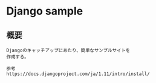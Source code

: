 # Django sample

## 概要
```
Djangoのキャッチアップにあたり、簡単なサンプルサイトを
作成する。

参考
https://docs.djangoproject.com/ja/1.11/intro/install/
```
